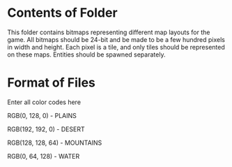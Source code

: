 # Contents of Folder

This folder contains bitmaps representing different map layouts for the game. All bitmaps should
be 24-bit and be made to be a few hundred pixels in width and height. Each pixel is a tile, and only
tiles should be represented on these maps. Entities should be spawned separately.

# Format of Files

Enter all color codes here

RGB(0, 128, 0) - PLAINS

RGB(192, 192, 0) - DESERT

RGB(128, 128, 64) - MOUNTAINS

RGB(0, 64, 128) - WATER